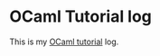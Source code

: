 # OCaml Tutorial log

This is my [OCaml tutorial](https://ocaml.org/learn/tutorials/index.ja.html) log.

